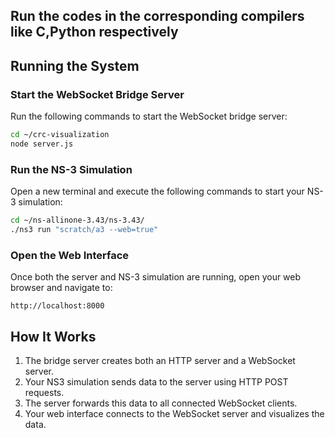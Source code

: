 ## Run the codes in the corresponding compilers like C,Python respectively

## Running the System

### Start the WebSocket Bridge Server
Run the following commands to start the WebSocket bridge server:
```bash
cd ~/crc-visualization
node server.js
```

### Run the NS-3 Simulation
Open a new terminal and execute the following commands to start your NS-3 simulation:
```bash
cd ~/ns-allinone-3.43/ns-3.43/
./ns3 run "scratch/a3 --web=true"
```

### Open the Web Interface
Once both the server and NS-3 simulation are running, open your web browser and navigate to:
```
http://localhost:8000
```

## How It Works
1. The bridge server creates both an HTTP server and a WebSocket server.
2. Your NS3 simulation sends data to the server using HTTP POST requests.
3. The server forwards this data to all connected WebSocket clients.
4. Your web interface connects to the WebSocket server and visualizes the data.



